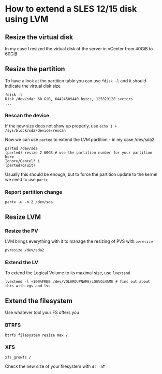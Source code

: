 # How to extend a SLES 12/15 disk using LVM

## Resize the virtual disk
In my case I resized the virtual disk of the server in vCenter from 40GiB to 60GiB

## Resize the partition

To have a look at the partition table you can use `fdisk -l` and it should indicate the virtual disk size

```
fdisk -l
Disk /dev/sda: 60 GiB, 64424509440 bytes, 125829120 sectors
...
```

### Rescan the device
If the new size does not show up properly, use `echo 1 > /sys/block/sda/device/rescan`

Now we can use `parted` to extend the LVM partition - in my case /dev/sda2

```
parted /dev/sda
(parted) resize 2 60GB # use the partition number for your partition here
Ignore/Cancel? i
(parted)q(uit)
```

Usually this should be enough, but to force the partition update to the kernel we need to use `partx`

### Report partition change
```
partx -u -n 2 /dev/sda
```

## Resize LVM

### Resize the PV

LVM brings everything with it to manage the resizing of PVS with `pvresize`
```
pvresize /dev/sda2
```

### Extend the LV
To extend the Logical Volume to its maximal size, use `lvextend`
```
lvextend -l +100%FREE /dev/VOLGROUPNAME/LOGVOLNAME # find out about this with vgs and lvs
```

## Extend the filesystem

Use whatever tool your FS offers you
### BTRFS
```
btrfs filesystem resize max /
```

### XFS
```
xfs_growfs /
```

Check the new size of your filesystem with `df -hT`
